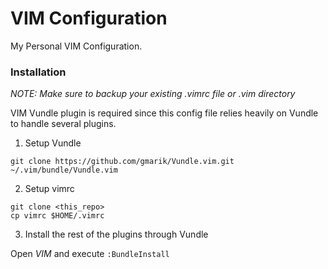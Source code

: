 # VIM Configuration
My Personal VIM Configuration.

### Installation
_NOTE: Make sure to backup your existing .vimrc file or .vim directory_

VIM Vundle plugin is required since this config file relies heavily on Vundle to handle several plugins. 

1. Setup Vundle

`git clone https://github.com/gmarik/Vundle.vim.git ~/.vim/bundle/Vundle.vim`

2. Setup vimrc

```
git clone <this_repo>
cp vimrc $HOME/.vimrc 
```
3. Install the rest of the plugins through Vundle

Open *VIM* and execute ``:BundleInstall``
